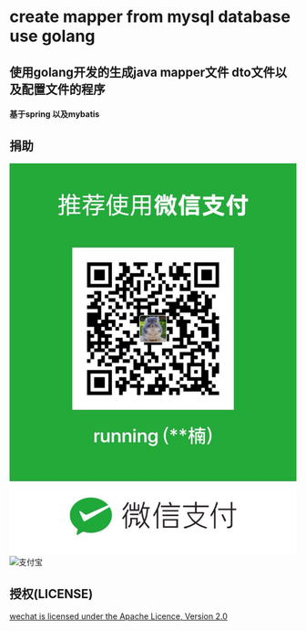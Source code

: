 # create mapper from mysql database use  golang
## 使用golang开发的生成java mapper文件 dto文件以及配置文件的程序
#### 基于spring 以及mybatis

## 捐助
![微信支付](https://github.com/yyn1110/javaPlugin/blob/master/weixin_pay.jpg)
![支付宝](https://github.com/chanxuehong/wechat.v2/blob/master/alipay.jpg)

## 授权(LICENSE)
[wechat is licensed under the Apache Licence, Version 2.0](http://www.apache.org/licenses/LICENSE-2.0.html)